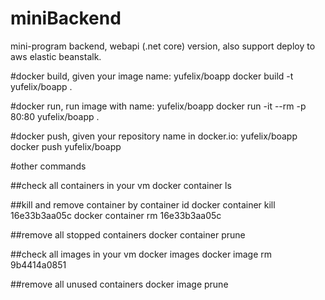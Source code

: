 # miniBackend
  mini-program backend,  webapi (.net core) version, also support deploy to aws elastic beanstalk.

#docker build, given your image name: yufelix/boapp
docker build -t yufelix/boapp .

#docker run, run image with name: yufelix/boapp
docker run -it --rm -p 80:80 yufelix/boapp .

#docker push, given your repository name in docker.io: yufelix/boapp
docker push yufelix/boapp

#other commands

##check all containers in your vm
docker container ls 

##kill and remove container by container id
docker container kill 16e33b3aa05c
docker container rm 16e33b3aa05c

##remove all stopped containers
docker container prune

##check all images in your vm
docker images
docker image rm 9b4414a0851

##remove all unused containers
docker image prune

